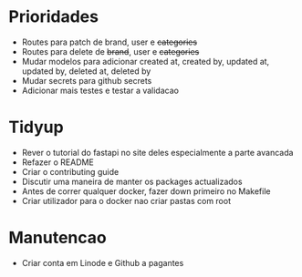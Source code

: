 # Prioridades

- Routes para patch de brand, user e ~~categories~~
- Routes para delete de ~~brand~~, user e ~~categories~~
- Mudar modelos para adicionar created at, created by, updated at, updated by, deleted at, deleted by
- Mudar secrets para github secrets
- Adicionar mais testes e testar a validacao

# Tidyup

- Rever o tutorial do fastapi no site deles especialmente a parte avancada
- Refazer o README
- Criar o contributing guide
- Discutir uma maneira de manter os packages actualizados
- Antes de correr qualquer docker, fazer down primeiro no Makefile
- Criar utilizador para o docker nao criar pastas com root

# Manutencao

- Criar conta em Linode e Github a pagantes
